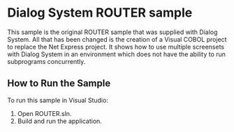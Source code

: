 # Dialog System ROUTER sample

This sample is the original ROUTER sample that was supplied with Dialog System.
All that has been changed is the creation of a Visual COBOL project to replace
the Net Express project. It shows how to use multiple screensets with Dialog
System in an environment which does not have the ability to run
subprograms concurrently.

## How to Run the Sample

To run this sample in Visual Studio:

1. Open ROUTER.sln.
2. Build and run the application.